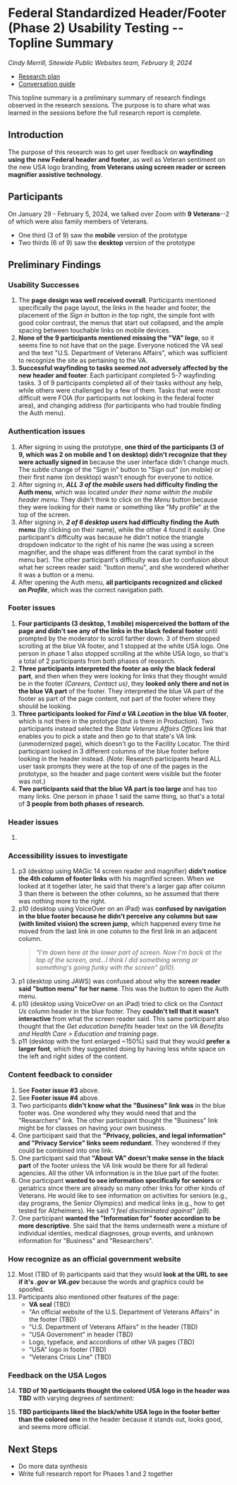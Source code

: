 # Federal Standardized Header/Footer (Phase 2) Usability Testing -- Topline Summary

*Cindy Merrill, Sitewide Public Websites team, February 9, 2024*

- [Research plan](./research-plan.md)
- [Conversation guide](./conversation-guide.md)

This topline summary is a preliminary summary of research findings observed in the research sessions. The purpose is to share what was learned in the sessions before the full research report is complete.

## Introduction
The purpose of this research was to get user feedback on **wayfinding using the new Federal header and footer**, as well as Veteran sentiment on the new USA logo branding, **from Veterans using screen reader or screen magnifier assistive technology**. 

## Participants
On January 29 - February 5, 2024, we talked over Zoom with **9 Veterans**--2 of which were also family members of Veterans. 
- One third (3 of 9) saw the **mobile** version of the prototype
- Two thirds (6 of 9) saw the **desktop** version of the prototype 


## Preliminary Findings
### Usability Successes
1. The **page design was well received overall**. Participants  mentioned specifically the page layout, the links in the header and footer, the placement of the *Sign in* button in the top right, the simple font with good color contrast, the menus that start out collapsed, and the ample spacing between touchable links on mobile devices. 
1. **None of the 9 participants mentioned missing the "VA" logo**, so it seems fine to not have that on the page. Everyone noticed the VA seal and the text "U.S. Department of Veterans Affairs", which was sufficient to recognize the site as pertaining to the VA.
1. **Successful wayfinding to tasks seemed *not* adversely affected by the new header and footer**. Each participant completed 5-7 wayfinding tasks. 3 of 9 participants completed all of their tasks without any help, while others were challenged by a few of them. Tasks that were most difficult were FOIA (for participants not looking in the federal footer area), and changing address (for participants who had trouble finding the Auth menu).

### Authentication issues
1. After signing in using the prototype, **one third of the participants (3 of 9, which was 2 on mobile and 1 on desktop) didn't recognize that they were actually signed in** because the user interface didn't change much. The subtle change of the "Sign in" button to "Sign out" (on mobile) or their first name (on desktop) wasn't enough for everyone to notice.
1. After signing in, ***ALL 3 of the mobile users* had difficulty finding the Auth menu**, which was located *under their name within the mobile header menu*. They didn't think to click on the *Menu* button because they were looking for their name or something like "My profile" at the top of the screen.
1. After signing in, ***2 of 6 desktop users* had difficulty finding the Auth menu** (by clicking on their name), while the other 4 found it easily. One participant's difficulty was because he didn't notice the triangle dropdown indicator to the right of his name (he was using a screen magnifier, and the shape was different from the carat symbol in the menu bar). The other participant's difficulty was due to confusion about what her screen reader said: "button menu", and she wondered whether it was a button or a menu.
1. After opening the Auth menu, **all participants recognized and clicked on *Profile***, which was the correct navigation path. 

### Footer issues
1. **Four participants (3 desktop, 1 mobile) misperceived the bottom of the page and didn't see any of the links in the black federal footer** until prompted by the moderator to scroll farther down. 3 of them stopped scrolling at the blue VA footer, and 1 stopped at the white USA logo. One person in phase 1 also stopped scrolling at the white USA logo, so that's a total of 2 participants from both phases of research.
1. **Three participants interpreted the footer as only the black federal part**, and then when they were looking for links that they thought would be in the footer *(Careers, Contact us)*, they **looked only there and not in the blue VA part** of the footer. They interpreted the blue VA part of the footer as part of the page content, not part of the footer where they should be looking.
1. **Three participants looked for *Find a VA Location* in the blue VA footer**, which is not there in the prototype (but *is* there in Production). Two participants instead selected the *State Veterans Affairs Offices* link that enables you to pick a state and then go to that state's VA link (unmodernized page), which doesn't go to the Facility Locator. The third participant looked in 3 different columns of the blue footer before looking in the header instead. (*Note*: Research participants heard ALL user task prompts they were at the top of one of the pages in the prototype, so the header and page content were visible but the footer was not.)
1. **Two participants said that the blue VA part is too large** and has too many links. One person in phase 1 said the same thing, so that's a total of **3 people from both phases of research.**

### Header issues
1. 

### Accessibility issues to investigate
1. p3 (desktop using MAGic 14 screen reader and magnifier) **didn't notice the 4th column of footer links** with his magnified screen. When we looked at it together later, he said that there's a larger gap after column 3 than there is between the other columns, so he assumed that there was nothing more to the right.
1. p10 (desktop using VoiceOver on an iPad) was **confused by navigation in the blue footer because he didn't perceive any columns but saw (with limited vision) the screen jump**, which happened every time he moved from the last link in one column to the first link in an adjacent column.
   > *"I'm down here at the lower part of screen. Now I'm back at the top of the screen, and...I think I did something wrong or something's going funky with the screen" (p10).*
1. p1 (desktop using JAWS) was confused about why the **screen reader said "button menu" for her name**. This was the button to open the Auth menu. 
1. p10 (desktop using VoiceOver on an iPad) tried to click on the *Contact Us* column header in the blue footer. They **couldn't tell that it wasn't interactive** from what the screen reader said. This same participant also thought that the *Get education benefits* header text on the *VA Benefits and Health Care > Education and training* page.
1. p11 (desktop with the font enlarged ~150%) said that they would **prefer a larger font**, which they suggested doing by having less white space on the left and right sides of the content. 

### Content feedback to consider
1. See **Footer issue #3** above.
1. See **Footer issue #4** above.
1. Two participants **didn't know what the "Business" link was** in the blue footer was. One wondered why they would need that and the "Researchers" link. The other participant thought the "Business" link might be for classes on having your own business.  
1. One participant said that the **"Privacy, policies, and legal information" and "Privacy Service" links seem redundant**. They wondered if they could be combined into one link.
1. One participant said that **"About VA" doesn't make sense in the black part** of the footer unless the VA link would be there for all federal agencies. All the other VA information is in the blue part of the footer.
1. One participant **wanted to see information specifically for seniors** or geriatrics since there are already so many other links for other kinds of Veterans. He would like to see information on activities for seniors (e.g., day programs, the Senior Olympics) and medical links (e.g., how to get tested for Alzheimers). He said *"I feel discriminated against" (p9).*
1. One participant **wanted the "Information for" footer accordion to be more descriptive**. She said that the items underneath were a mixture of individual identies, medical diagnoses, group events, and unknown information for "Business" and "Researchers".  

### How recognize as an official government website
12. Most (TBD of 9) participants said that they would **look at the URL to see if it's *.gov* or *VA.gov*** because the words and graphics could be spoofed. 
1. Participants also mentioned other features of the page:
     - **VA seal** (TBD)
     - "An official website of the U.S. Department of Veterans Affairs" in the footer (TBD)
     - "U.S. Department of Veterans Affairs" in the header (TBD)
     - "USA Government" in header (TBD)
     - Logo, typeface, and accordions of other VA pages (TBD) 
     - "USA" logo in footer (TBD)
     - "Veterans Crisis Line" (TBD)

### Feedback on the USA Logos
14. **TBD of 10 participants thought the colored USA logo in the header was TBD** with varying degrees of sentiment: 
 


18. **TBD participants liked the black/white USA logo in the footer better than the colored one** in the header because it stands out, looks good, and seems more official. 
    > 


## Next Steps
- Do more data synthesis
- Write full research report for Phases 1 and 2 together

